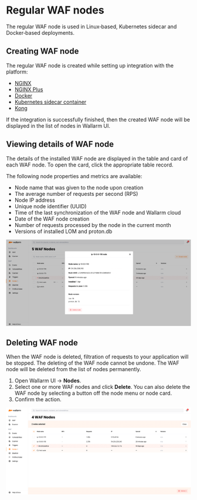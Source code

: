 # Regular WAF nodes

The regular WAF node is used in Linux‑based, Kubernetes sidecar and Docker‑based deployments.

## Creating WAF node

The regular WAF node is created while setting up integration with the platform:

* [NGINX](../../waf-installation/nginx/dynamic-module.md)
* [NGINX Plus](../..//waf-installation/nginx-plus.md)
* [Docker](../../admin-en/installation-docker-en.md)
* [Kubernetes sidecar container](../../admin-en/installation-guides/kubernetes/wallarm-sidecar-container.md)
* [Kong](../../admin-en/installation-kong-en.md)

If the integration is successfully finished, then the created WAF node will be displayed in the list of nodes in Wallarm UI.

## Viewing details of WAF node

The details of the installed WAF node are displayed in the table and card of each WAF node. To open the card, click the appropriate table record.

The following node properties and metrics are available:

* Node name that was given to the node upon creation
* The average number of requests per second (RPS)
* Node IP address
* Unique node identifier (UUID)
* Time of the last synchronization of the WAF node and Wallarm cloud
* Date of the WAF node creation
* Number of requests processed by the node in the current month
* Versions of installed LOM and proton.db

![!Regular WAF node card](../../images/user-guides/nodes/view-regular-node.png)

## Deleting WAF node

When the WAF node is deleted, filtration of requests to your application will be stopped. The deleting of the WAF node cannot be undone. The WAF node will be deleted from the list of nodes permanently.

1. Open Wallarm UI → **Nodes**.
2. Select one or more WAF nodes and click **Delete**. You can also delete the WAF node by selecting a button off the node menu or node card.
3. Confirm the action.

![!Deleting the node](../../images/user-guides/nodes/delete-node.png)